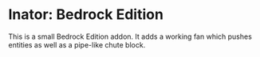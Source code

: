 # Inator: Bedrock Edition

This is a small Bedrock Edition addon. It adds a working fan which pushes entities as well as a pipe-like chute block.

